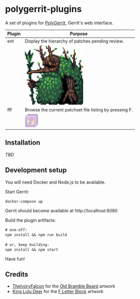 # polygerrit-plugins

A set of plugins for [PolyGerrit][pg], Gerrit's web interface.

Plugin | Purpose
------ | -------
ent    | Display the hierarchy of patches pending review.
       | ![ent](share/images/old-bramble-beard-by-TheIvoryFalcon.png)
fff    | Browse the current patchset file listing by pressing F.
       | ![fff](share/images/f_letter_block_by_king_lulu_deer-dcnc98n.gif)

## Installation

_TBD_

## Development setup

You will need Docker and Node.js to be available.

Start Gerrit:

    docker-compose up

Gerrit should become available at http://localhost:8080

Build the plugin artifacts:

```shell
# one-off:
npm install && npm run build

# or, keep building:
npm install && npm start
```

Have fun!

## Credits

- [TheIvoryFalcon][da-tif] for the [Old Bramble Beard][da-obb] artwork
- [King Lulu Deer][da-kld] for the [F Letter Block][da-flb] artwork

[da-flb]: https://www.deviantart.com/king-lulu-deer/art/F-Letter-Block-764797127
[da-kld]: https://www.deviantart.com/king-lulu-deer
[da-obb]: https://www.deviantart.com/theivoryfalcon/art/Old-Bramble-Beard-636075930
[da-tif]: https://www.deviantart.com/theivoryfalcon
[pg]: https://www.gerritcodereview.com/dev-polygerrit.html
